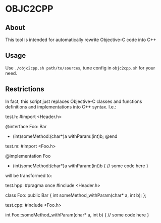 OBJC2CPP
=======
About
-----

This tool is intended for automatically rewrite Objective-C code into C++

Usage
-----

Use `./objc2cpp.sh path/to/sources`, tune config in `objc2cpp.sh` for your need.

Restrictions
------------

In fact, this script just replaces Objective-C classes and functions definitions and implementations into C++ syntax.
I.e.:

test.h:
  #import <Header.h>

  @interface Foo: Bar
  - (int)someMethod:(char*)a withParam:(int)b;
  @end

test.m:
  #import <Foo.h>

  @implementation Foo
  - (int)someMethod:(char*)a withParam:(int)b
  {
    // some code here
  }

will be transformed to:

test.hpp:
  #pragma once
  #include <Header.h>

  class Foo: public Bar
  {
    int someMethod_withParam(char* a, int b);
  };

test.cpp:
  #include <Foo.h>

  int Foo::someMethod_withParam(char* a, int b)
  {
    // some code here
  }
